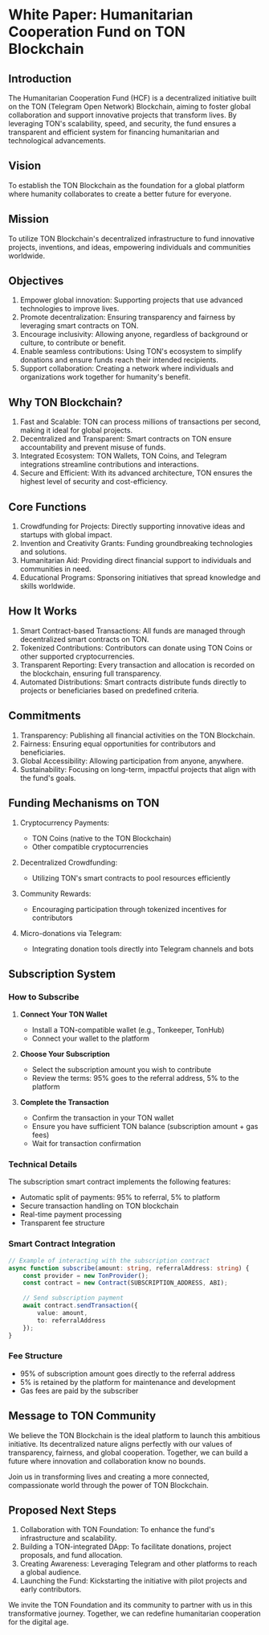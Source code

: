 # White Paper: Humanitarian Cooperation Fund on TON Blockchain

## Introduction

The Humanitarian Cooperation Fund (HCF) is a decentralized initiative built on the TON (Telegram Open Network) Blockchain, aiming to foster global collaboration and support innovative projects that transform lives. By leveraging TON's scalability, speed, and security, the fund ensures a transparent and efficient system for financing humanitarian and technological advancements.

## Vision

To establish the TON Blockchain as the foundation for a global platform where humanity collaborates to create a better future for everyone.

## Mission

To utilize TON Blockchain's decentralized infrastructure to fund innovative projects, inventions, and ideas, empowering individuals and communities worldwide.

## Objectives

1. Empower global innovation: Supporting projects that use advanced technologies to improve lives.
2. Promote decentralization: Ensuring transparency and fairness by leveraging smart contracts on TON.
3. Encourage inclusivity: Allowing anyone, regardless of background or culture, to contribute or benefit.
4. Enable seamless contributions: Using TON's ecosystem to simplify donations and ensure funds reach their intended recipients.
5. Support collaboration: Creating a network where individuals and organizations work together for humanity's benefit.

## Why TON Blockchain?

1. Fast and Scalable: TON can process millions of transactions per second, making it ideal for global projects.
2. Decentralized and Transparent: Smart contracts on TON ensure accountability and prevent misuse of funds.
3. Integrated Ecosystem: TON Wallets, TON Coins, and Telegram integrations streamline contributions and interactions.
4. Secure and Efficient: With its advanced architecture, TON ensures the highest level of security and cost-efficiency.

## Core Functions

1. Crowdfunding for Projects: Directly supporting innovative ideas and startups with global impact.
2. Invention and Creativity Grants: Funding groundbreaking technologies and solutions.
3. Humanitarian Aid: Providing direct financial support to individuals and communities in need.
4. Educational Programs: Sponsoring initiatives that spread knowledge and skills worldwide.

## How It Works

1. Smart Contract-based Transactions: All funds are managed through decentralized smart contracts on TON.
2. Tokenized Contributions: Contributors can donate using TON Coins or other supported cryptocurrencies.
3. Transparent Reporting: Every transaction and allocation is recorded on the blockchain, ensuring full transparency.
4. Automated Distributions: Smart contracts distribute funds directly to projects or beneficiaries based on predefined criteria.

## Commitments

1. Transparency: Publishing all financial activities on the TON Blockchain.
2. Fairness: Ensuring equal opportunities for contributors and beneficiaries.
3. Global Accessibility: Allowing participation from anyone, anywhere.
4. Sustainability: Focusing on long-term, impactful projects that align with the fund's goals.

## Funding Mechanisms on TON

1. Cryptocurrency Payments:
   - TON Coins (native to the TON Blockchain)
   - Other compatible cryptocurrencies

2. Decentralized Crowdfunding:
   - Utilizing TON's smart contracts to pool resources efficiently

3. Community Rewards:
   - Encouraging participation through tokenized incentives for contributors

4. Micro-donations via Telegram:
   - Integrating donation tools directly into Telegram channels and bots

## Subscription System

### How to Subscribe

1. **Connect Your TON Wallet**
   - Install a TON-compatible wallet (e.g., Tonkeeper, TonHub)
   - Connect your wallet to the platform

2. **Choose Your Subscription**
   - Select the subscription amount you wish to contribute
   - Review the terms: 95% goes to the referral address, 5% to the platform

3. **Complete the Transaction**
   - Confirm the transaction in your TON wallet
   - Ensure you have sufficient TON balance (subscription amount + gas fees)
   - Wait for transaction confirmation

### Technical Details

The subscription smart contract implements the following features:

- Automatic split of payments: 95% to referral, 5% to platform
- Secure transaction handling on TON blockchain
- Real-time payment processing
- Transparent fee structure

### Smart Contract Integration

```typescript
// Example of interacting with the subscription contract
async function subscribe(amount: string, referralAddress: string) {
    const provider = new TonProvider();
    const contract = new Contract(SUBSCRIPTION_ADDRESS, ABI);
    
    // Send subscription payment
    await contract.sendTransaction({
        value: amount,
        to: referralAddress
    });
}
```

### Fee Structure

- 95% of subscription amount goes directly to the referral address
- 5% is retained by the platform for maintenance and development
- Gas fees are paid by the subscriber

## Message to TON Community

We believe the TON Blockchain is the ideal platform to launch this ambitious initiative. Its decentralized nature aligns perfectly with our values of transparency, fairness, and global cooperation. Together, we can build a future where innovation and collaboration know no bounds.

Join us in transforming lives and creating a more connected, compassionate world through the power of TON Blockchain.

## Proposed Next Steps

1. Collaboration with TON Foundation: To enhance the fund's infrastructure and scalability.
2. Building a TON-integrated DApp: To facilitate donations, project proposals, and fund allocation.
3. Creating Awareness: Leveraging Telegram and other platforms to reach a global audience.
4. Launching the Fund: Kickstarting the initiative with pilot projects and early contributors.

We invite the TON Foundation and its community to partner with us in this transformative journey. Together, we can redefine humanitarian cooperation for the digital age.
